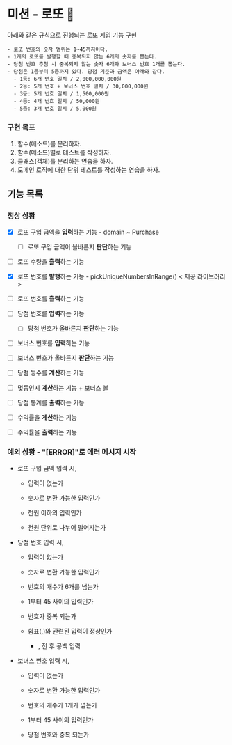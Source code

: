 # 미션 - 로또 🎲
아래와 같은 규칙으로 진행되는 로또 게임 기능 구현

```
- 로또 번호의 숫자 범위는 1~45까지이다.
- 1개의 로또를 발행할 때 중복되지 않는 6개의 숫자를 뽑는다.
- 당첨 번호 추첨 시 중복되지 않는 숫자 6개와 보너스 번호 1개를 뽑는다.
- 당첨은 1등부터 5등까지 있다. 당첨 기준과 금액은 아래와 같다.
  - 1등: 6개 번호 일치 / 2,000,000,000원
  - 2등: 5개 번호 + 보너스 번호 일치 / 30,000,000원
  - 3등: 5개 번호 일치 / 1,500,000원
  - 4등: 4개 번호 일치 / 50,000원
  - 5등: 3개 번호 일치 / 5,000원
```

### 구현 목표

1. 함수(메소드)를 분리하자.
2. 함수(메소드)별로 테스트를 작성하자.
3. 클래스(객체)를 분리하는 연습을 하자.
4. 도메인 로직에 대한 단위 테스트를 작성하는 연습을 하자.

## 기능 목록

### 정상 상황

- [x] 로또 구입 금액을 **입력**하는 기능 - domain ~ Purchase

  - [ ] 로또 구입 금액이 올바른지 **판단**하는 기능

- [ ] 로또 수량을 **출력**하는 기능

- [x] 로또 번호를 **발행**하는 기능 - pickUniqueNumbersInRange() < 제공 라이브러리 >

- [ ] 로또 번호를 **출력**하는 기능

- [ ] 당첨 번호를 **입력**하는 기능

  - [ ] 당첨 번호가 올바른지 **판단**하는 기능

- [ ] 보너스 번호를 **입력**하는 기능

- [ ] 보너스 번호가 올바른지 **판단**하는 기능

- [ ] 당첨 등수를 **계산**하는 기능

- [ ] 몇등인지 **계산**하는 기능 + 보너스 볼

- [ ] 당첨 통계를 **출력**하는 기능

- [ ] 수익률을 **계산**하는 기능

- [ ] 수익률을 **출력**하는 기능

### 예외 상황 - "[ERROR]"로 에러 메시지 시작

- 로또 구입 금액 입력 시,
  - 입력이 없는가

  - 숫자로 변환 가능한 입력인가

  - 천원 이하의 입력인가

  - 천원 단위로 나누어 떨어지는가

- 당첨 번호 입력 시,

  - 입력이 없는가

  - 숫자로 변환 가능한 입력인가

  - 번호의 개수가 6개를 넘는가

  - 1부터 45 사이의 입력인가

  - 번호가 중복 되는가

  - 쉼표(,)와 관련된 입력이 정상인가

    - , 전 후 공백 입력

- 보너스 번호 입력 시,

  - 입력이 없는가

  - 숫자로 변환 가능한 입력인가

  - 번호의 개수가 1개가 넘는가

  - 1부터 45 사이의 입력인가

  - 당첨 번호와 중복 되는가
